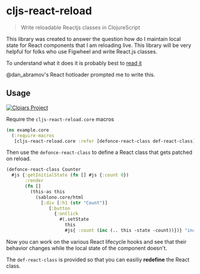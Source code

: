 # cljs-react-reload

> Write reloadable Reactjs classes in ClojureScript

This library was created to answer the question how do I maintain
local state for React components that I am reloading live. This
library will be very helpful for folks who use Figwheel and write
React.js classes.

To understand what it does it is probably best to [read it](https://github.com/bhauman/cljs-react-reload/blob/master/src/cljs_react_reload/core.clj)

@dan_abramov's React hotloader prompted me to write this.

## Usage

[![Clojars Project](https://clojars.org/cljs-react-reload/latest-version.svg)](https://clojars.org/lein-figwheel)

Require the `cljs-react-reload.core` macros

```clojure
(ns example.core
  (:require-macros
   [cljs-react-reload.core :refer [defonce-react-class def-react-class]))]
```

Then use the `defonce-react-class` to define a React class that gets
patched on reload.

```clojure
(defonce-react-class Counter
  #js {:getInitialState (fn [] #js {:count 0})
       :render
       (fn []
         (this-as this
           (sablono.core/html
             [:div [:h1 (str "Count")]
                [:button
                  {:onClick
                    #(.setState
                      this
                      #js{ :count (inc (.. this -state -count))})} "inc"]])))})
```

Now you can work on the various React lifecycle hooks and see that
their behavior changes while the local state of the component doesn't.

The `def-react-class` is provided so that you can easiliy **redefine** the
React class.

